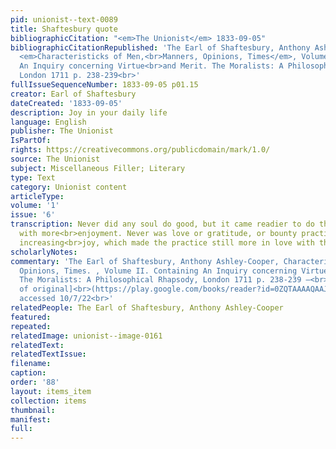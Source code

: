 ```yaml
---
pid: unionist--text-0089
title: Shaftesbury quote
bibliographicCitation: "<em>The Unionist</em> 1833-09-05"
bibliographicCitationRepublished: 'The Earl of Shaftesbury, Anthony Ashley-Cooper,
  <em>Characteristicks of Men,<br>Manners, Opinions, Times</em>, Volume II. Containing
  An Inquiry concerning Virtue<br>and Merit. The Moralists: A Philosophical Rhapsody,
  London 1711 p. 238-239<br>'
fullIssueSequenceNumber: 1833-09-05 p01.15
creator: Earl of Shaftesbury
dateCreated: '1833-09-05'
description: Joy in your daily life
language: English
publisher: The Unionist
IsPartOf: 
rights: https://creativecommons.org/publicdomain/mark/1.0/
source: The Unionist
subject: Miscellaneous Filler; Literary
type: Text
category: Unionist content
articleType: 
volume: '1'
issue: '6'
transcription: Never did any soul do good, but it came readier to do the same again,
  with more<br>enjoyment. Never was love or gratitude, or bounty practiced but with
  increasing<br>joy, which made the practice still more in love with the fair act.—<br><em>Shaftsbury.</em>
scholarlyNotes: 
commentary: 'The Earl of Shaftesbury, Anthony Ashley-Cooper, Characteristicks of Men,<br>Manners,
  Opinions, Times. , Volume II. Containing An Inquiry concerning Virtue<br>and Merit.
  The Moralists: A Philosophical Rhapsody, London 1711 p. 238-239 –<br>[online edition
  of original]<br>(https://play.google.com/books/reader?id=0ZQTAAAAQAAJ&amp;pg=GBS.PP6&amp;hl=en),
  accessed 10/7/22<br>'
relatedPeople: The Earl of Shaftesbury, Anthony Ashley-Cooper
featured: 
repeated: 
relatedImage: unionist--image-0161
relatedText: 
relatedTextIssue: 
filename: 
caption: 
order: '88'
layout: items_item
collection: items
thumbnail: 
manifest: 
full: 
---
```

